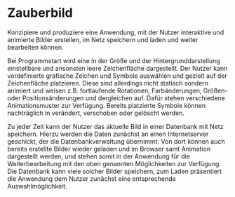 # Zauberbild
Konzipiere und produziere eine Anwendung, mit der Nutzer interaktive und animierte Bilder erstellen, im Netz speichern und laden und weiter bearbeiten können.  

Bei Programmstart wird eine in der Größe und der Hintergrunddarstellung einstellbare und ansonsten leere Zeichenfläche dargestellt. Der Nutzer kann vordefinierte grafische Zeichen und Symbole auswählen und gezielt auf der Zeichenfläche platzieren. Diese sind allerdings nicht statisch sondern animiert und weisen z.B. fortlaufende Rotationen, Farbänderungen, Größen- oder Positionsänderungen und dergleichen auf. Dafür stehen verschiedene Animationsmuster zur Verfügung. Bereits platzierte Symbole können nachträglich in verändert, verschoben oder gelöscht werden.

Zu jeder Zeit kann der Nutzer das aktuelle Bild in einer Datenbank mit Netz speichern. Hierzu werden die Daten zunächst an einen Internetserver geschickt, der die Datenbankverwaltung übernimmt. Von dort können auch bereits erstellte Bilder wieder geladen und im Browser samt Animation dargestellt werden, und stehen somit in der Anwendung für die Weiterbearbeitung mit den oben genannten Möglichkeiten zur Verfügung. Die Datenbank kann viele solcher Bilder speichern, zum Laden präsentiert die Anwendung dem Nutzer zunächst eine entsprechende Auswahlmöglichkeit.